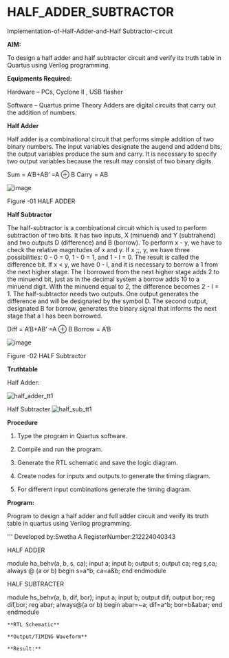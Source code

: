 # HALF_ADDER_SUBTRACTOR

Implementation-of-Half-Adder-and-Half Subtractor-circuit

**AIM:**

To design a half adder and half subtractor circuit and verify its truth table in Quartus using Verilog programming.

**Equipments Required:**

Hardware – PCs, Cyclone II , USB flasher 

Software – Quartus prime Theory Adders are digital circuits that carry out the addition of numbers.

**Half Adder**

Half adder is a combinational circuit that performs simple addition of two binary numbers. The input variables designate the augend and addend bits; the output variables produce the sum and carry. It is necessary to specify two output variables because the result may consist of two binary digits.

Sum = A’B+AB’ =A ⊕ B Carry = AB

![image](https://github.com/naavaneetha/HALF_ADDER_SUBTRACTOR/assets/154305477/bd4a0b2c-cdbc-4184-ab08-81578f121e1f)

Figure -01 HALF ADDER

**Half Subtractor**

The half-subtractor is a combinational circuit which is used to perform subtraction of two bits. It has two inputs, X (minuend) and Y (subtrahend) and two outputs D (difference) and B (borrow). To perform x - y, we have to check the relative magnitudes of x and y. If x ;;, y, we have three possibilities: 0 - 0 = 0, 1 - 0 = 1, and 1 - I = 0. The result is called the difference bit. If x < y, we have 0 - I, and it is necessary to borrow a 1 from the next higher stage. The I borrowed from the next higher stage adds 2 to the minuend bit, just as in the decimal system a borrow adds 10 to a minuend digit. With the minuend equal to 2, the difference becomes 2 - I = 1. The half-subtractor needs two outputs. One output generates the difference and will be designated by the symbol D. The second output, designated B for borrow, generates the binary signal that informs the next stage that a I has been borrowed. 

Diff = A’B+AB’ =A ⊕ B
Borrow = A’B

 ![image](https://github.com/naavaneetha/HALF_ADDER_SUBTRACTOR/assets/154305477/d76b099c-513f-4e7c-843a-e2fd028a531a)

Figure -02 HALF Subtractor

**Truthtable**

Half Adder:

![half_adder_tt1](https://github.com/user-attachments/assets/14f89243-97bf-476f-b44a-243640d34ffb)

Half  Subtracter
![half_sub_tt1](https://github.com/user-attachments/assets/59dc7a5c-0d95-4840-a522-c1c0db62921c)


**Procedure**

1.	Type the program in Quartus software.

2.	Compile and run the program.

3.	Generate the RTL schematic and save the logic diagram.

4.	Create nodes for inputs and outputs to generate the timing diagram.

5.	For different input combinations generate the timing diagram.


**Program:**

Program to design a half adder and full adder circuit and verify its truth table in quartus using Verilog programming.

'''
Developed by:Swetha A
RegisterNumber:212224040343

HALF ADDER

module ha_behv(a, b, s, ca);
    input a;
    input b;
    output s;
    output ca;
	 reg s,ca;
	 always @ (a or b)
 begin
	 s=a^b;
	 ca=a&b;
	 end
endmodule

HALF SUBTRACTER

module hs_behv(a, b, dif, bor);
    input a;
    input b;
    output dif;
    output bor;
	 reg dif,bor;
	 reg abar;
	 always@(a or b) begin
	 abar=~a;
	 dif=a^b;
	 bor=b&abar;
	 end
endmodule
```
**RTL Schematic**

**Output/TIMING Waveform**

**Result:**
